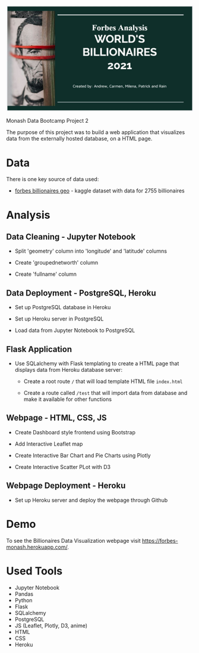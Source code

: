 ![billionaires](img/billionaires.jpg)

Monash Data Bootcamp Project 2

The purpose of this project was to build a web application that visualizes data from the externally hosted database, on a HTML page.

# Data

There is one key source of data used:

* [forbes billionaires geo](https://www.kaggle.com/alexanderbader/forbes-billionaires-2021-30?select=forbes_billionaires_geo.csv) - kaggle dataset with data for 2755 billionaires


# Analysis

## Data Cleaning - Jupyter Notebook

* Split 'geometry' column into 'longitude' and 'latitude' columns

* Create 'groupednetworth' column

* Create 'fullname' column

## Data Deployment - PostgreSQL, Heroku

* Set up PostgreSQL database in Heroku

* Set up Heroku server in PostgreSQL

* Load data from Jupyter Notebook to PostgreSQL

## Flask Application

* Use SQLalchemy with Flask templating to create a HTML page that displays data from Heroku database server:

  * Create a root route `/` that will load template HTML file `index.html` 

  * Create a route called `/test` that will import data from database and make it available for other functions

## Webpage - HTML, CSS, JS

* Create Dashboard style frontend using Bootstrap

* Add Interactive Leaflet map 

* Create Interactive Bar Chart and Pie Charts using Plotly

* Create Interactive Scatter PLot with D3

## Webpage Deployment - Heroku

* Set up Heroku server and deploy the webpage through Github


# Demo

To see the Billionaires Data Visualization webpage visit https://forbes-monash.herokuapp.com/.


# Used Tools
 * Jupyter Notebook 
 * Pandas
 * Python
 * Flask
 * SQLalchemy  
 * PostgreSQL
 * JS (Leaflet, Plotly, D3, anime)
 * HTML
 * CSS
 * Heroku

